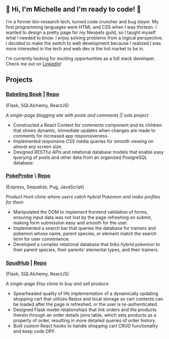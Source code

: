 ## 💎 Hi, I'm Michelle and I'm ready to code! 💎

I'm a former bio-research tech, turned code cruncher and bug slayer. My first programming languages were HTML and CSS when I was thirteen. I wanted to design a pretty page for my Neopets guild, so I taught myself what I needed to know. I enjoy solving problems from a logical perspective. I decided to make the switch to web development because I realized I was more interested in the tech and web dev is the hot market to be in.

I'm currently looking for exciting opportunities as a full stack developer. Check me out on [LinkedIn](https://www.linkedin.com/in/michelle-kontoff-149866132/)!

## Projects

### [Babeling Book](https://babelingbook.herokuapp.com/) | [Repo](https://github.com/michellekontoff/babeling-book)
(Flask, SQLAlchemy, ReactJS)

*A single-page blogging site with posts and comments || solo project*
- Constructed a React Context for comments component and its children that shows dynamic, immediate updates when changes are made to comments for increased app responsiveness.
- Implemented responsive CSS media queries for smooth viewing on almost any screen size.
- Designed RESTful APIs and relational database models that enable easy querying of posts and other data from an organized PostgreSQL database.

### [PokeProbe](https://pokeprobe.herokuapp.com/) \ [Repo](https://github.com/jyih/pokeprobe)
(Express, Sequelize, Pug, JavaScript)

*Product Hunt clone where users catch hybrid Pokemon and make profiles for them*
- Manipulated the DOM to implement frontend validation of forms, ensuring input data was not lost by the page refreshing on submit, making form submission easy and smooth for the user.
- Implemented a search bar that queries the database for trainers and pokemon whose name, parent species, or element match the search term for user convenience.
- Developed a complex relational database that links hybrid pokemon to their parent species, their parents’ elemental types, and their trainers.

### [SpudHub](https://spudhub.herokuapp.com/) | [Repo](https://github.com/michellekontoff/spudhub)
(Flask, SQLAlchemy, ReactJS)

*A single-page Etsy clone to buy and sell produce*
- Spearheaded quality of life implementation of a dynamically updating shopping cart that utilizes Redux and local storage so cart contents can be loaded after the page is refreshed, or the user is re-authenticated.
- Designed Flask model relationships that link orders and the products therein through an order details joins table, which sets products as a property of order, resulting in more detailed queries of order history.
- Built custom React hooks to handle shopping cart CRUD functionality and keep code DRY.





<!--
**michellekontoff/michellekontoff** is a ✨ _special_ ✨ repository because its `README.md` (this file) appears on your GitHub profile.

Here are some ideas to get you started:

- 🔭 I’m currently working on ...
- 🌱 I’m currently learning ...
- 👯 I’m looking to collaborate on ...
- 🤔 I’m looking for help with ...
- 💬 Ask me about ...
- 📫 How to reach me: ...
- 😄 Pronouns: ...
- ⚡ Fun fact: ...
-->
